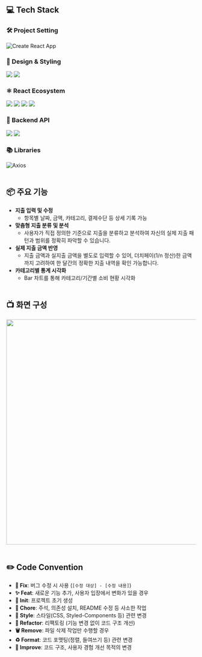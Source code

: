 ## 💻 Tech Stack

### 🛠 Project Setting  
![Create React App](https://img.shields.io/badge/Create%20React%20App-09D3AC?style=for-the-badge&logo=react)

### 🎨 Design & Styling  
<p>
  <img src="https://img.shields.io/badge/styled--components-DB7093?style=for-the-badge&logo=styledcomponents&logoColor=white" />
  <img src="https://img.shields.io/badge/CSS3-1572B6?style=for-the-badge&logo=css3&logoColor=white" />
</p>

### ⚛️ React Ecosystem  
<p>
  <img src="https://img.shields.io/badge/React-61DAFB?style=for-the-badge&logo=react&logoColor=black" />
  <img src="https://img.shields.io/badge/React%20Router-CA4245?style=for-the-badge&logo=react-router&logoColor=white" />
  <img src="https://img.shields.io/badge/Redux%20Toolkit-764ABC?style=for-the-badge&logo=redux&logoColor=white" />
  <img src="https://img.shields.io/badge/React%20Redux-764ABC?style=for-the-badge&logo=redux&logoColor=white" />
</p>

### 📡 Backend API  
<p>
  <img src="https://img.shields.io/badge/Express-000000?style=for-the-badge&logo=express&logoColor=white" />
  <img src="https://img.shields.io/badge/MySQL-4479A1?style=for-the-badge&logo=mysql&logoColor=white" />
</p>

### 📚 Libraries  
![Axios](https://img.shields.io/badge/Axios-5A29E4?style=for-the-badge&logo=axios&logoColor=white)<br><br> 

## 📦 주요 기능
- **지출 입력 및 수정**
    - 항목별 날짜, 금액, 카테고리, 결제수단 등 상세 기록 가능
- **맞춤형 지출 분류 및 분석**
    - 사용자가 직접 정의한 기준으로 지출을 분류하고 분석하여 자신의 실제 지출 패턴과 범위를 정확히 파악할 수 있습니다.
- **실제 지출 금액 반영**
    - 지출 금액과 실지출 금액을 별도로 입력할 수 있어, 더치페이(1/n 정산)한 금액까지 고려하여 한 달간의 정확한 지출 내역을 확인 가능합니다.
- **카테고리별 통계 시각화**
    - Bar 차트를 통해 카테고리/기간별 소비 현황 시각화<br><br>

## 📺 화면 구성
<img src="https://github.com/user-attachments/assets/ec74f044-3f0a-47ae-8597-34f910010c31" width="600" /><br><br>

## ✏️ Code Convention
- **🚨 Fix**: 버그 수정 시 사용 (`[수정 대상] - [수정 내용]`)
- **✨ Feat**: 새로운 기능 추가, 사용자 입장에서 변화가 있을 경우
- **🎉 Init**: 프로젝트 초기 생성
- **📝 Chore**: 주석, 의존성 설치, README 수정 등 사소한 작업
- **💄 Style**: 스타일(CSS, Styled-Components 등) 관련 변경
- **🔨 Refactor**: 리팩토링 (기능 변경 없이 코드 구조 개선)
- **🗑️ Remove**: 파일 삭제 작업만 수행할 경우
- **♻️ Format**: 코드 포맷팅(정렬, 들여쓰기 등) 관련 변경
- **🎨 Improve**: 코드 구조, 사용자 경험 개선 목적의 변경
